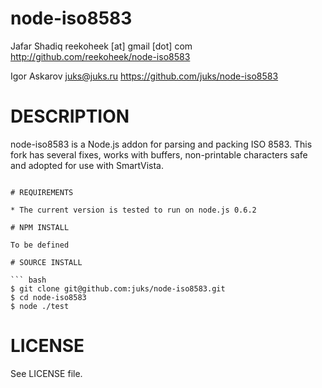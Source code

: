 # node-iso8583

Jafar Shadiq reekoheek [at] gmail [dot] com
http://github.com/reekoheek/node-iso8583

Igor Askarov juks@juks.ru
https://github.com/juks/node-iso8583

# DESCRIPTION

node-iso8583 is a Node.js addon for parsing and packing ISO 8583. This fork has several fixes, works with buffers, non-printable characters safe and adopted for use with SmartVista.
```

# REQUIREMENTS

* The current version is tested to run on node.js 0.6.2

# NPM INSTALL

To be defined

# SOURCE INSTALL

``` bash
$ git clone git@github.com:juks/node-iso8583.git
$ cd node-iso8583
$ node ./test
```

# LICENSE

See LICENSE file.
